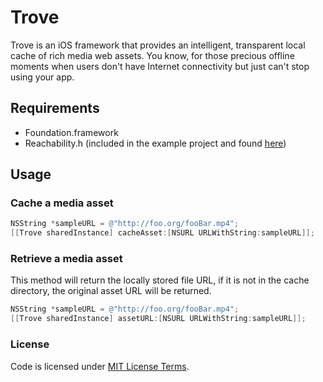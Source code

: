 Trove
=====

Trove is an iOS framework that provides an intelligent, transparent local cache of rich media web assets. 
You know, for those precious offline moments when users don't have Internet connectivity but just can't 
stop using your app. 

## Requirements 
- Foundation.framework
- Reachability.h (included in the example project and found [here](https://developer.apple.com/Library/ios/samplecode/Reachability/Introduction/Intro.html))
 
## Usage

### Cache a media asset
```objective-c
NSString *sampleURL = @"http://foo.org/fooBar.mp4";
[[Trove sharedInstance] cacheAsset:[NSURL URLWithString:sampleURL]];
```
### Retrieve a media asset
  This method will return the locally stored file URL, if it is not in the cache directory, the original asset URL will be returned.
```objective-c
NSString *sampleURL = @"http://foo.org/fooBar.mp4";
[[Trove sharedInstance] assetURL:[NSURL URLWithString:sampleURL]];
```



### License

Code is licensed under [MIT License Terms](https://github.com/npr/trove/blob/master/LICENSE).
